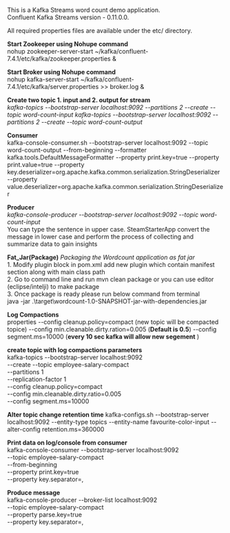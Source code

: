 This is a Kafka Streams word count demo application.  
Confluent Kafka Streams version - 0.11.0.0.  

All required properties files are available under the etc/ directory.  

**Start Zookeeper using Nohupe command**  
nohup zookeeper-server-start ~/kafka/confluent-7.4.1/etc/kafka/zookeeper.properties &

**Start Broker using Nohupe command**  
nohup kafka-server-start ~/kafka/confluent-7.4.1/etc/kafka/server.properties >> broker.log &

**Create two topic 1. input and 2. output for stream**  
_kafka-topics --bootstrap-server localhost:9092 --partitions 2 --create --topic word-count-input
kafka-topics --bootstrap-server localhost:9092 --partitions 2 --create --topic word-count-output_

**Consumer**  
kafka-console-consumer.sh --bootstrap-server localhost:9092 --topic word-count-output --from-beginning --formatter kafka.tools.DefaultMessageFormatter --property print.key=true --property print.value=true --property key.deserializer=org.apache.kafka.common.serialization.StringDeserializer --property value.deserializer=org.apache.kafka.common.serialization.StringDeserializer

**Producer**  
_kafka-console-producer --bootstrap-server localhost:9092 --topic word-count-input_  
You can type the sentence in upper case. SteamStarterApp convert the message in lower case 
and perform the process of collecting and summarize data to gain insights 

**Fat_Jar(Package)** _Packaging the Wordcount application as fat jar_  
    1. Modify plugin block in pom.xml add new plugin which contain manifest section along with main class path  
    2. Go to command line and run mvn clean package or you can use editor (eclipse/intelji) to make package  
    3. Once package is ready please run below command from terminal   
            java -jar .\target\wordcount-1.0-SNAPSHOT-jar-with-dependencies.jar

**Log Compactions**  
properties 
    --config cleanup.policy=compact (new topic will be compacted topice)
    --config min.cleanable.dirty.ration=0.005 (**Default is 0.5**)
    --config segment.ms=10000 (**every 10 sec kafka will allow new segement** )

**create topic with log compactions parameters**  
kafka-topics --bootstrap-server localhost:9092 \
--create --topic employee-salary-compact \
--partitions 1  \
--replication-factor 1 \
--config cleanup.policy=compact \
--config min.cleanable.dirty.ratio=0.005 \
--config segment.ms=10000

**Alter topic change retention time**
kafka-configs.sh --bootstrap-server localhost:9092 --entity-type topics --entity-name favourite-color-input --alter-config retention.ms=360000

**Print data on log/console from consumer**  
kafka-console-consumer --bootstrap-server localhost:9092 \
--topic employee-salary-compact \
--from-beginning \
--property print.key=true \
--property key.separator=,

**Produce message**  
kafka-console-producer --broker-list localhost:9092 \
--topic employee-salary-compact \
--property parse.key=true \
--property key.separator=,
